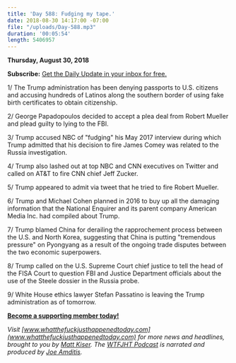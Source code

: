 ```yaml
---
title: 'Day 588: Fudging my tape.'
date: 2018-08-30 14:17:00 -07:00
file: "/uploads/Day-588.mp3"
duration: '00:05:54'
length: 5406957
---
```


**Thursday, August 30, 2018**

**Subscribe:** [Get the Daily Update in your inbox for free. ](https://whatthefuckjusthappenedtoday.com/subscribe/)

1/ The Trump administration has been denying passports to U.S. citizens and accusing hundreds of Latinos along the southern border of using fake birth certificates to obtain citizenship.

2/ George Papadopoulos decided to accept a plea deal from Robert Mueller and plead guilty to lying to the FBI.

3/ Trump accused NBC of "fudging" his May 2017 interview during which Trump admitted that his decision to fire James Comey was related to the Russia investigation.

4/ Trump also lashed out at top NBC and CNN executives on Twitter and called on AT&T to fire CNN chief Jeff Zucker.

5/ Trump appeared to admit via tweet that he tried to fire Robert Mueller.

6/ Trump and Michael Cohen planned in 2016 to buy up all the damaging information that the National Enquirer and its parent company American Media Inc. had compiled about Trump.

7/ Trump blamed China for derailing the rapprochement process between the U.S. and North Korea, suggesting that China is putting "tremendous pressure" on Pyongyang as a result of the ongoing trade disputes between the two economic superpowers.

8/ Trump called on the U.S. Supreme Court chief justice to tell the head of the FISA Court to question FBI and Justice Department officials about the use of the Steele dossier in the Russia probe.

9/ White House ethics lawyer Stefan Passatino is leaving the Trump administration as of tomorrow.

**[Become a supporting member today!](https://whatthefuckjusthappenedtoday.com/membership/?utm_source=2017\+Donors&utm_campaign=8dccd905d9-&utm_medium=email&utm_term=0_3bd36f654c-8dccd905d9-169730397)**

*Visit [www.whatthefuckjusthappenedtoday.com](www.whatthefuckjusthappenedtoday.com) for more news and headlines, brought to you by [Matt Kiser](https://twitter.com/Matt_Kiser). The [WTFJHT Podcast](https://whatthefuckjusthappenedtoday.com/podcasts/) is narrated and produced by [Joe Amditis](https://twitter.com/jsamditis).*